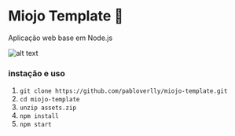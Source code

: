 # Miojo Template :ramen:
Aplicação web base em Node.js


![alt text](https://i.imgur.com/1Ly5HyE.png)


### instação e uso

 1. ````git clone https://github.com/pabloverlly/miojo-template.git````
 2. ````cd miojo-template````
 3. ````unzip assets.zip````
 4. ````npm install````
 5. ```` npm start ````
 
